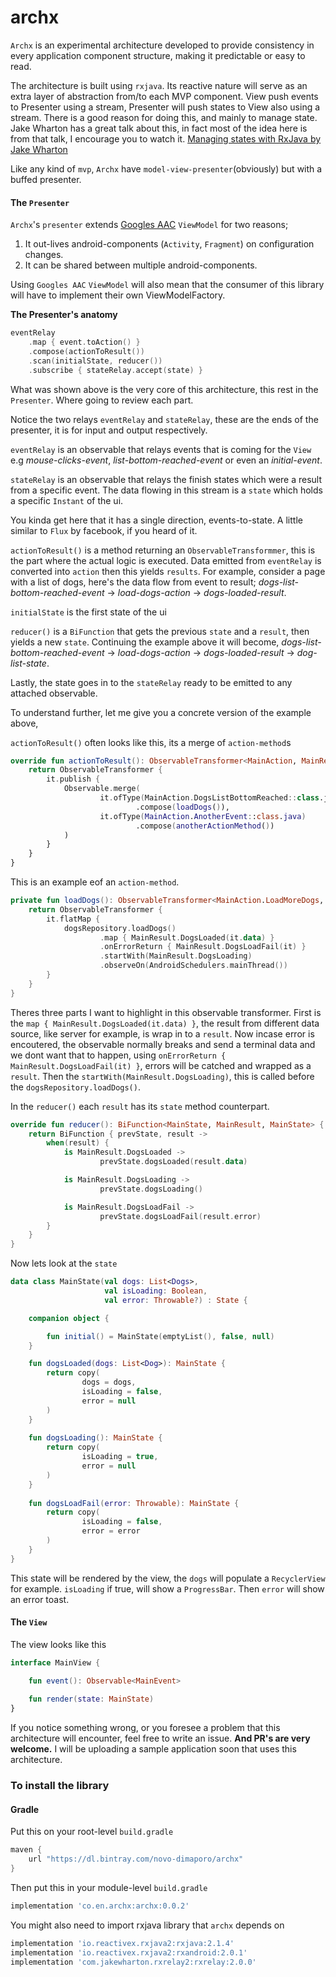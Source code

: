 # archx

`Archx` is an experimental architecture developed to provide consistency in every application component structure, making it predictable or easy to read. 

The architecture is built using `rxjava`. Its reactive nature will serve as an extra layer of abstraction from/to each MVP component. View push events to Presenter using a stream, Presenter will push states to View also using a stream. There is a good reason for doing this, and mainly to manage state. Jake Wharton has a great talk about this, in fact most of the idea here is from that talk, I encourage you to watch it. [Managing states with RxJava by Jake Wharton](https://www.softwaretalks.io/v/1169/managing-state-with-rxjava-by-jake-wharton)

Like any kind of `mvp`, `Archx` have `model-view-presenter`(obviously) but with a buffed presenter.

#### The `Presenter`
`Archx`'s `presenter` extends [Googles AAC](https://github.com/googlesamples/android-architecture-components/tree/master/GithubBrowserSample) `ViewModel` for two reasons;

1. It out-lives android-components (`Activity`, `Fragment`) on configuration changes.
2. It can be shared between multiple android-components.

Using `Googles AAC` `ViewModel` will also mean that the consumer of this library will have to implement their own ViewModelFactory.


**The Presenter's anatomy**
```Kotlin
eventRelay
    .map { event.toAction() }
    .compose(actionToResult())
    .scan(initialState, reducer())
    .subscribe { stateRelay.accept(state) }
```
What was shown above is the very core of this architecture, this rest in the `Presenter`. Where going to review each part. 

Notice the two relays `eventRelay` and `stateRelay`, these are the ends of the presenter, it is for input and output respectively.

`eventRelay` is an observable that relays events that is coming for the `View` e.g _mouse-clicks-event_, _list-bottom-reached-event_ or even an _initial-event_.

`stateRelay` is an observable that relays the finish states which were a result from a specific event. The data flowing in this stream is a `state` which holds a specific `Instant` of the ui.

You kinda get here that it has a single direction, events-to-state. A little similar to `Flux` by facebook, if you heard of it.

`actionToResult()` is a method returning an `ObservableTransformmer`, this is the part where the actual logic is executed. Data emitted from `eventRelay` is converted into `action` then this yields `results`. For example, consider a page with a list of dogs, here's the data flow from event to result; _dogs-list-bottom-reached-event_ -> _load-dogs-action_ -> _dogs-loaded-result_.

`initialState` is the first state of the ui

`reducer()` is a `BiFunction` that gets the previous `state` and a `result`, then yields a new `state`. Continuing the example above it will become, _dogs-list-bottom-reached-event_ -> _load-dogs-action_ -> _dogs-loaded-result_ -> _dog-list-state_.

Lastly, the state goes in to the `stateRelay` ready to be emitted to any attached observable.

To understand further, let me give you a concrete version of the example above,

`actionToResult()` often looks like this, its a merge of `action-method`s
```Kotlin
override fun actionToResult(): ObservableTransformer<MainAction, MainResult> {
    return ObservableTransformer { 
        it.publish { 
            Observable.merge(
                    it.ofType(MainAction.DogsListBottomReached::class.java)
                            .compose(loadDogs()),
                    it.ofType(MainAction.AnotherEvent::class.java)
                            .compose(anotherActionMethod())
            )
        }
    }
}
```
This is an example eof an `action-method`. 
```Kotlin
private fun loadDogs(): ObservableTransformer<MainAction.LoadMoreDogs, MainResult> {
    return ObservableTransformer {
        it.flatMap {
            dogsRepository.loadDogs()
                    .map { MainResult.DogsLoaded(it.data) }
                    .onErrorReturn { MainResult.DogsLoadFail(it) }
                    .startWith(MainResult.DogsLoading)
                    .observeOn(AndroidSchedulers.mainThread())
        }
    }
}
```
Theres three parts I want to highlight in this observable transformer. First is the `map { MainResult.DogsLoaded(it.data) }`, the result from different data source, like server for example, is wrap in to a `result`. Now incase error is encoutered, the observable normally breaks and send a terminal data and we dont want that to happen, using `onErrorReturn { MainResult.DogsLoadFail(it) }`, errors will be catched and wrapped as a `result`. Then the `startWith(MainResult.DogsLoading)`, this is called before the `dogsRepository.loadDogs()`.

In the `reducer()` each `result` has its `state` method counterpart.
```Kotlin
override fun reducer(): BiFunction<MainState, MainResult, MainState> {
    return BiFunction { prevState, result ->
        when(result) {
            is MainResult.DogsLoaded ->
                    prevState.dogsLoaded(result.data)

            is MainResult.DogsLoading ->
                    prevState.dogsLoading()

            is MainResult.DogsLoadFail ->
                    prevState.dogsLoadFail(result.error)
        }
    }
}
```

Now lets look at the `state`

```Kotlin
data class MainState(val dogs: List<Dogs>,
                     val isLoading: Boolean,
                     val error: Throwable?) : State {

    companion object {

        fun initial() = MainState(emptyList(), false, null)
    }

    fun dogsLoaded(dogs: List<Dog>): MainState {
        return copy(
                dogs = dogs,
                isLoading = false,
                error = null
        )
    }
    
    fun dogsLoading(): MainState {
        return copy(
                isLoading = true,
                error = null
        )
    }
    
    fun dogsLoadFail(error: Throwable): MainState {
        return copy(
                isLoading = false,
                error = error
        )
    }
}
```

This state will be rendered by the view, the `dogs` will populate a `RecyclerView` for example.
`isLoading` if true, will show a `ProgressBar`. 
Then `error` will show an error toast.

#### The `View`
The view looks like this
```Kotlin
interface MainView {

    fun event(): Observable<MainEvent>
    
    fun render(state: MainState)
}
```



If you notice something wrong, or you foresee a problem that this architecture will encounter, feel free to write an issue. 
**And PR's are very welcome.** I will be uploading a sample application soon that uses this architecture.

### To install the library

#### Gradle
Put this on your root-level `build.gradle`
```gradle
maven {
    url "https://dl.bintray.com/novo-dimaporo/archx"
}
```
Then put this in your module-level `build.gradle`
```gradle
implementation 'co.en.archx:archx:0.0.2'
```
You might also need to import rxjava library that `archx` depends on
```gradle
implementation 'io.reactivex.rxjava2:rxjava:2.1.4'
implementation 'io.reactivex.rxjava2:rxandroid:2.0.1'
implementation 'com.jakewharton.rxrelay2:rxrelay:2.0.0'
```
